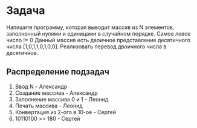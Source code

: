 # Задача
Напишите программу, которая выводит массив из N элементов, заполненный нулями и единицами в случайном порядке.
Самое левое число != 0
Данный массив есть двоичное представление десятичного числа [1,0,1,1,0,1,0,0].
Реализовать перевод двоичного числа в десятичное.

## Распределение подзадач

1. Ввод N - Александр
2. Создание массива - Александр
3. Заполнение массива 0 и 1 - Леонид
4. Печать массива - Леонид
5. Конвертация из 2-ого в 10-ое - Сергей
6. 10110100 >> 180 - Сергей